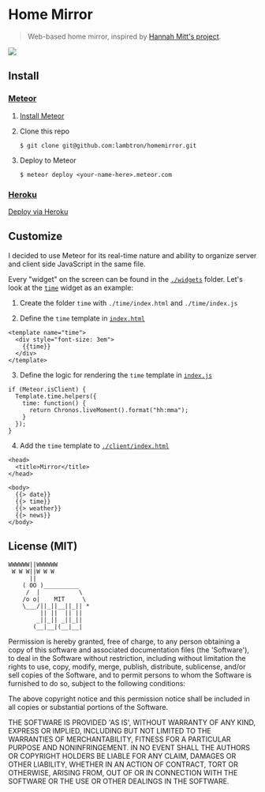 # Home Mirror

> Web-based home mirror, inspired by [Hannah Mitt's project](https://github.com/HannahMitt/HomeMirror).

![](https://cldup.com/Vw4FEaH8h1.png)

## Install

### [Meteor](https://www.meteor.com/)
1. [Install Meteor](https://www.meteor.com/install)
2. Clone this repo

    ```
    $ git clone git@github.com:lambtron/homemirror.git
    ```

3. Deploy to Meteor

    ```
    $ meteor deploy <your-name-here>.meteor.com
    ```

### [Heroku](http://heroku.com/)

[Deploy via Heroku]()

## Customize

I decided to use Meteor for its real-time nature and ability to organize server and client side JavaScript in the same file.

Every "widget" on the screen can be found in the [`./widgets`](https://github.com/lambtron/homemirror/tree/master/widgets) folder. Let's look at the [`time`](https://github.com/lambtron/homemirror/tree/master/widgets/time) widget as an example:

1. Create the folder `time` with `./time/index.html` and `./time/index.js`

2. Define the `time` template in [`index.html`](https://github.com/lambtron/homemirror/blob/master/widgets/time/index.html)

```
<template name="time">
  <div style="font-size: 3em">
    {{time}}
  </div>
</template>
```

3. Define the logic for rendering the `time` template in [`index.js`](https://github.com/lambtron/homemirror/blob/master/widgets/time/index.js)

```
if (Meteor.isClient) {
  Template.time.helpers({
    time: function() {
      return Chronos.liveMoment().format("hh:mma");
    }
  });
}
```

4. Add the `time` template to [`./client/index.html`](https://github.com/lambtron/homemirror/blob/master/client/index.html#L7)

```
<head>
  <title>Mirror</title>
</head>

<body>
  {{> date}}
  {{> time}}
  {{> weather}}
  {{> news}}
</body>
```

## License (MIT)

```
WWWWWW||WWWWWW
 W W W||W W W
      ||
    ( OO )__________
     /  |           \
    /o o|    MIT     \
    \___/||_||__||_|| *
         || ||  || ||
        _||_|| _||_||
       (__|__|(__|__|
```

Permission is hereby granted, free of charge, to any person obtaining a copy of this software and associated documentation files (the 'Software'), to deal in the Software without restriction, including without limitation the rights to use, copy, modify, merge, publish, distribute, sublicense, and/or sell copies of the Software, and to permit persons to whom the Software is furnished to do so, subject to the following conditions:

The above copyright notice and this permission notice shall be included in all copies or substantial portions of the Software.

THE SOFTWARE IS PROVIDED 'AS IS', WITHOUT WARRANTY OF ANY KIND, EXPRESS OR IMPLIED, INCLUDING BUT NOT LIMITED TO THE WARRANTIES OF MERCHANTABILITY, FITNESS FOR A PARTICULAR PURPOSE AND NONINFRINGEMENT. IN NO EVENT SHALL THE AUTHORS OR COPYRIGHT HOLDERS BE LIABLE FOR ANY CLAIM, DAMAGES OR OTHER LIABILITY, WHETHER IN AN ACTION OF CONTRACT, TORT OR OTHERWISE, ARISING FROM, OUT OF OR IN CONNECTION WITH THE SOFTWARE OR THE USE OR OTHER DEALINGS IN THE SOFTWARE.
